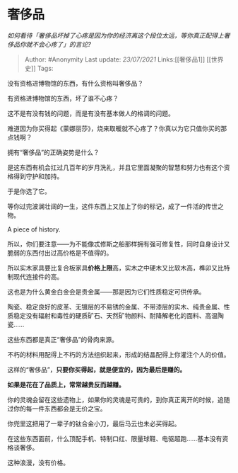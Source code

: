 # 奢侈品
*如何看待「奢侈品坏掉了心疼是因为你的经济离这个段位太远，等你真正配得上奢侈品你就不会心疼了」的言论?*

> Author: #Anonymity
> Last update: *23/07/2021*
> Links:[[奢侈品1]] [[世界史]]
> Tags:

没有资格进博物馆的东西，有什么资格叫奢侈品？

有资格进博物馆的东西，坏了谁不心疼？

这不是有没有钱的问题，而是有没有基本做人的格调的问题。

难道因为你买得起《蒙娜丽莎》，烧来取暖就不心疼了？你真以为它只值你买的那点钱啊？

拥有“奢侈品”的正确姿势是什么？

是这东西有机会扛过几百年的岁月洗礼，并且它里面凝聚的智慧和努力也有这个资格得到守护和加持。

于是你选了它。

等你过完波澜壮阔的一生，这件东西上又加上了你的标记，成了一件活的传世之物。

A piece of history.

所以，你们要注意——为不能像忒修斯之船那样拥有强可修复性，同时自身设计又脆弱的东西付出过高价格是不值得的。

所以实木家具要比复合板家具**价格上限**高，实木之中硬木又比软木高，榫卯又比特制现代连接件的高。

这也是为什么黄金白金会是贵金属——那是因为它们性质稳定可供传承。

陶瓷、稳定良好的皮革、无镀层的不易锈的金属、不带漆层的实木、纯贵金属、性质稳定没有辐射和毒性的硬质矿石、天然矿物颜料、耐降解老化的面料、高温陶瓷……

这些东西都是真正“奢侈品”的骨肉来源。

不朽的材料用配得上不朽的方法组织起来，形成的结晶配得上你灌注个人的价值。

这样的“奢侈品”，**只要你买得起，就是便宜的，因为最后是赚的。**

**如果是花在了品质上，常常越贵反而越赚。**

你的灵魂会留在这些遗物上，如果你的灵魂是可贵的，到你真正离开的时候，追随过你的每一件东西都会是无价之宝。

你兜里这把用了一辈子的钛合金小刀，最后马云也未必买得起。

在这些东西面前，什么顶配手机、特制口红、限量球鞋、电驱超跑……基本没有资格谈奢侈。

这种浪漫，没有价格。
